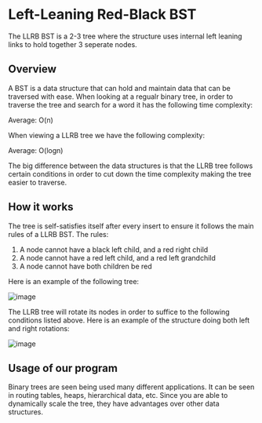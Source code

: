 # Left-Leaning Red-Black BST

The LLRB BST is a 2-3 tree where the structure uses internal left leaning links to hold together 3 seperate nodes. 

## Overview

A BST is a data structure that can hold and maintain data that can be traversed with ease. When looking at a regualr binary tree, in order to traverse the tree and search for a word it has the following time complexity:

Average: O(n)

When viewing a LLRB tree we have the following complexity:

Average: O(logn)

The big difference between the data structures is that the LLRB tree follows certain conditions in order to cut down the time complexity making the tree easier to traverse. 


## How it works

The tree is self-satisfies itself after every insert to ensure it follows the main rules of a LLRB BST.
The rules:
1. A node cannot have a black left child, and a red right child
2. A node cannot have a red left child, and a red left grandchild
3. A node cannot have both children be red

Here is an example of the following tree:

![image](https://user-images.githubusercontent.com/71108520/144953004-923b82c9-4414-466e-9ab7-91b3b5297f5c.png)

The LLRB tree will rotate its nodes in order to suffice to the following conditions listed above. Here is an example of the structure doing both left and right rotations:

![image](https://user-images.githubusercontent.com/71108520/144953646-fe155fc6-ae6d-44ec-ad0e-bc00d9a5c7dc.png)



## Usage of our program

Binary trees are seen being used many different applications. It can be seen in routing tables, heaps, hierarchical data, etc. Since you are able to dynamically scale the tree, they have advantages over other data structures. 
